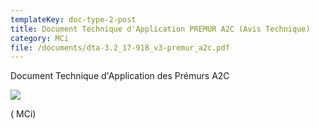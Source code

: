 ```yaml
---
templateKey: doc-type-2-post
title: Document Technique d'Application PREMUR A2C (Avis Technique)
category: MCi
file: /documents/dta-3.2_17-918_v3-premur_a2c.pdf
---
```

Document Technique d'Application des Prémurs A2C

![](/documents/mci-3d.jpg)

( MCi)